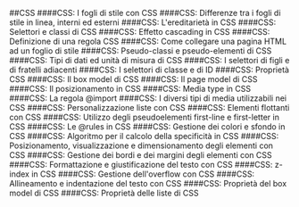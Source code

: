 ##CSS
####CSS: I fogli di stile con CSS
####CSS: Differenze tra i fogli di stile in linea, interni ed esterni
####CSS: L'ereditarietà in CSS
####CSS: Selettori e classi di CSS
####CSS: Effetto cascading in CSS
####CSS: Definizione di una regola CSS
####CSS: Come collegare una pagina HTML ad un foglio di stile
####CSS: Pseudo-classi e pseudo-elementi di CSS
####CSS: Tipi di dati ed unità di misura di CSS
####CSS: I selettori di figli e di fratelli adiacenti
####CSS: I selettori di classe e di ID
####CSS: Proprietà CSS
####CSS: Il box model di CSS
####CSS: Il page model di CSS
####CSS: Il posizionamento in CSS
####CSS: Media type in CSS
####CSS: La regola @import
####CSS: I diversi tipi di media utilizzabili nei CSS
####CSS: Personalizzazione liste con CSS
####CSS: Elementi flottanti con CSS
####CSS: Utilizzo degli pseudoelementi first-line e first-letter in CSS
####CSS: Le @rules in CSS
####CSS: Gestione dei colori e sfondo in CSS
####CSS: Algoritmo per il calcolo della specificità in CSS
####CSS: Posizionamento, visualizzazione e dimensionamento degli elementi con CSS
####CSS: Gestione dei bordi e dei margini degli elementi con CSS
####CSS: Formattazione e giustificazione del testo con CSS
####CSS: z-index in CSS
####CSS: Gestione dell'overflow con CSS
####CSS: Allineamento e indentazione del testo con CSS
####CSS: Proprietà del box model di CSS
####CSS: Proprietà delle liste di CSS
